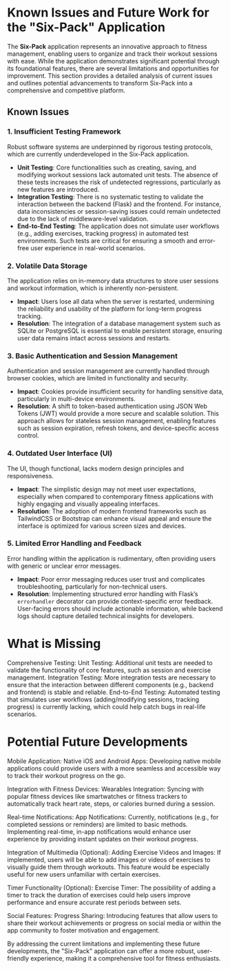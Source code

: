 # Known Issues and Future Work for the "Six-Pack" Application

The **Six-Pack** application represents an innovative approach to fitness management, enabling users to organize and track their workout sessions with ease. While the application demonstrates significant potential through its foundational features, there are several limitations and opportunities for improvement. This section provides a detailed analysis of current issues and outlines potential advancements to transform Six-Pack into a comprehensive and competitive platform.


## Known Issues

### 1. Insufficient Testing Framework
Robust software systems are underpinned by rigorous testing protocols, which are currently underdeveloped in the Six-Pack application.

- **Unit Testing**: Core functionalities such as creating, saving, and modifying workout sessions lack automated unit tests. The absence of these tests increases the risk of undetected regressions, particularly as new features are introduced.
- **Integration Testing**: There is no systematic testing to validate the interaction between the backend (Flask) and the frontend. For instance, data inconsistencies or session-saving issues could remain undetected due to the lack of middleware-level validation.
- **End-to-End Testing**: The application does not simulate user workflows (e.g., adding exercises, tracking progress) in automated test environments. Such tests are critical for ensuring a smooth and error-free user experience in real-world scenarios.


### 2. Volatile Data Storage
The application relies on in-memory data structures to store user sessions and workout information, which is inherently non-persistent.

- **Impact**: Users lose all data when the server is restarted, undermining the reliability and usability of the platform for long-term progress tracking.
- **Resolution**: The integration of a database management system such as SQLite or PostgreSQL is essential to enable persistent storage, ensuring user data remains intact across sessions and restarts.


### 3. Basic Authentication and Session Management
Authentication and session management are currently handled through browser cookies, which are limited in functionality and security.

- **Impact**: Cookies provide insufficient security for handling sensitive data, particularly in multi-device environments.
- **Resolution**: A shift to token-based authentication using JSON Web Tokens (JWT) would provide a more secure and scalable solution. This approach allows for stateless session management, enabling features such as session expiration, refresh tokens, and device-specific access control.

### 4. Outdated User Interface (UI)
The UI, though functional, lacks modern design principles and responsiveness.

- **Impact**: The simplistic design may not meet user expectations, especially when compared to contemporary fitness applications with highly engaging and visually appealing interfaces.
- **Resolution**: The adoption of modern frontend frameworks such as TailwindCSS or Bootstrap can enhance visual appeal and ensure the interface is optimized for various screen sizes and devices.


### 5. Limited Error Handling and Feedback
Error handling within the application is rudimentary, often providing users with generic or unclear error messages.

- **Impact**: Poor error messaging reduces user trust and complicates troubleshooting, particularly for non-technical users.
- **Resolution**: Implementing structured error handling with Flask’s `errorhandler` decorator can provide context-specific error feedback. User-facing errors should include actionable information, while backend logs should capture detailed technical insights for developers.



# What is Missing

Comprehensive Testing:
Unit Testing: Additional unit tests are needed to validate the functionality of core features, such as session and exercise management.
Integration Testing: More integration tests are necessary to ensure that the interaction between different components (e.g., backend and frontend) is stable and reliable.
End-to-End Testing: Automated testing that simulates user workflows (adding/modifying sessions, tracking progress) is currently lacking, which could help catch bugs in real-life scenarios.

# Potential Future Developments

Mobile Application:
Native iOS and Android Apps: Developing native mobile applications could provide users with a more seamless and accessible way to track their workout progress on the go.

Integration with Fitness Devices:
Wearables Integration: Syncing with popular fitness devices like smartwatches or fitness trackers to automatically track heart rate, steps, or calories burned during a session.

Real-time Notifications:
App Notifications: Currently, notifications (e.g., for completed sessions or reminders) are limited to basic methods. Implementing real-time, in-app notifications would enhance user experience by providing instant updates on their workout progress.

Integration of Multimedia (Optional):
Adding Exercise Videos and Images: If implemented, users will be able to add images or videos of exercises to visually guide them through workouts. This feature would be especially useful for new users unfamiliar with certain exercises.

Timer Functionality (Optional):
Exercise Timer: The possibility of adding a timer to track the duration of exercises could help users improve performance and ensure accurate rest periods between sets.

Social Features:
Progress Sharing: Introducing features that allow users to share their workout achievements or progress on social media or within the app community to foster motivation and engagement.

By addressing the current limitations and implementing these future developments, the "Six-Pack" application can offer a more robust, user-friendly experience, making it a comprehensive tool for fitness enthusiasts.
